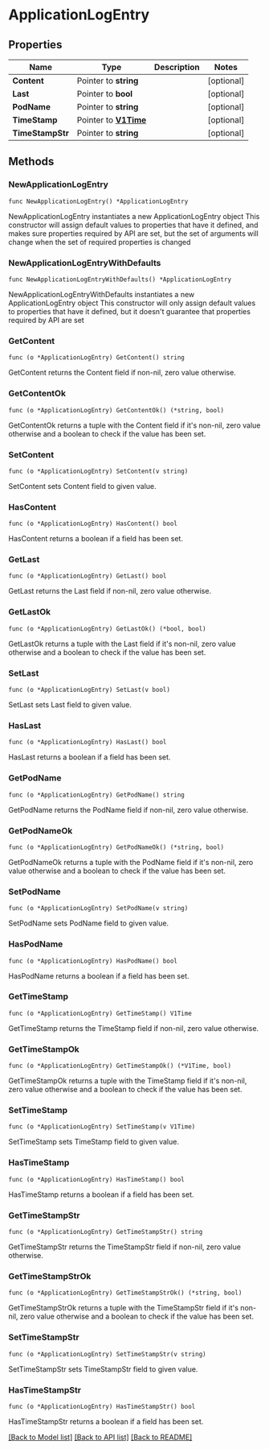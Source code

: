 # ApplicationLogEntry

## Properties

Name | Type | Description | Notes
------------ | ------------- | ------------- | -------------
**Content** | Pointer to **string** |  | [optional] 
**Last** | Pointer to **bool** |  | [optional] 
**PodName** | Pointer to **string** |  | [optional] 
**TimeStamp** | Pointer to [**V1Time**](V1Time.md) |  | [optional] 
**TimeStampStr** | Pointer to **string** |  | [optional] 

## Methods

### NewApplicationLogEntry

`func NewApplicationLogEntry() *ApplicationLogEntry`

NewApplicationLogEntry instantiates a new ApplicationLogEntry object
This constructor will assign default values to properties that have it defined,
and makes sure properties required by API are set, but the set of arguments
will change when the set of required properties is changed

### NewApplicationLogEntryWithDefaults

`func NewApplicationLogEntryWithDefaults() *ApplicationLogEntry`

NewApplicationLogEntryWithDefaults instantiates a new ApplicationLogEntry object
This constructor will only assign default values to properties that have it defined,
but it doesn't guarantee that properties required by API are set

### GetContent

`func (o *ApplicationLogEntry) GetContent() string`

GetContent returns the Content field if non-nil, zero value otherwise.

### GetContentOk

`func (o *ApplicationLogEntry) GetContentOk() (*string, bool)`

GetContentOk returns a tuple with the Content field if it's non-nil, zero value otherwise
and a boolean to check if the value has been set.

### SetContent

`func (o *ApplicationLogEntry) SetContent(v string)`

SetContent sets Content field to given value.

### HasContent

`func (o *ApplicationLogEntry) HasContent() bool`

HasContent returns a boolean if a field has been set.

### GetLast

`func (o *ApplicationLogEntry) GetLast() bool`

GetLast returns the Last field if non-nil, zero value otherwise.

### GetLastOk

`func (o *ApplicationLogEntry) GetLastOk() (*bool, bool)`

GetLastOk returns a tuple with the Last field if it's non-nil, zero value otherwise
and a boolean to check if the value has been set.

### SetLast

`func (o *ApplicationLogEntry) SetLast(v bool)`

SetLast sets Last field to given value.

### HasLast

`func (o *ApplicationLogEntry) HasLast() bool`

HasLast returns a boolean if a field has been set.

### GetPodName

`func (o *ApplicationLogEntry) GetPodName() string`

GetPodName returns the PodName field if non-nil, zero value otherwise.

### GetPodNameOk

`func (o *ApplicationLogEntry) GetPodNameOk() (*string, bool)`

GetPodNameOk returns a tuple with the PodName field if it's non-nil, zero value otherwise
and a boolean to check if the value has been set.

### SetPodName

`func (o *ApplicationLogEntry) SetPodName(v string)`

SetPodName sets PodName field to given value.

### HasPodName

`func (o *ApplicationLogEntry) HasPodName() bool`

HasPodName returns a boolean if a field has been set.

### GetTimeStamp

`func (o *ApplicationLogEntry) GetTimeStamp() V1Time`

GetTimeStamp returns the TimeStamp field if non-nil, zero value otherwise.

### GetTimeStampOk

`func (o *ApplicationLogEntry) GetTimeStampOk() (*V1Time, bool)`

GetTimeStampOk returns a tuple with the TimeStamp field if it's non-nil, zero value otherwise
and a boolean to check if the value has been set.

### SetTimeStamp

`func (o *ApplicationLogEntry) SetTimeStamp(v V1Time)`

SetTimeStamp sets TimeStamp field to given value.

### HasTimeStamp

`func (o *ApplicationLogEntry) HasTimeStamp() bool`

HasTimeStamp returns a boolean if a field has been set.

### GetTimeStampStr

`func (o *ApplicationLogEntry) GetTimeStampStr() string`

GetTimeStampStr returns the TimeStampStr field if non-nil, zero value otherwise.

### GetTimeStampStrOk

`func (o *ApplicationLogEntry) GetTimeStampStrOk() (*string, bool)`

GetTimeStampStrOk returns a tuple with the TimeStampStr field if it's non-nil, zero value otherwise
and a boolean to check if the value has been set.

### SetTimeStampStr

`func (o *ApplicationLogEntry) SetTimeStampStr(v string)`

SetTimeStampStr sets TimeStampStr field to given value.

### HasTimeStampStr

`func (o *ApplicationLogEntry) HasTimeStampStr() bool`

HasTimeStampStr returns a boolean if a field has been set.


[[Back to Model list]](../README.md#documentation-for-models) [[Back to API list]](../README.md#documentation-for-api-endpoints) [[Back to README]](../README.md)


